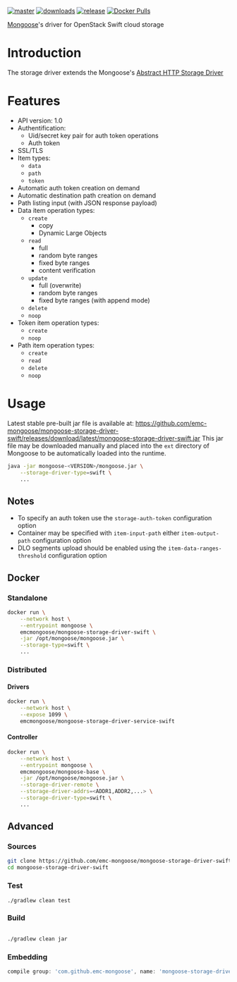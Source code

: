 [![master](https://img.shields.io/travis/emc-mongoose/mongoose-storage-driver-swift/master.svg)](https://travis-ci.org/emc-mongoose/mongoose-storage-driver-swift)
[![downloads](https://img.shields.io/github/downloads/emc-mongoose/mongoose-storage-driver-swift/total.svg)](https://github.com/emc-mongoose/mongoose-storage-driver-swift/releases)
[![release](https://img.shields.io/github/release/emc-mongoose/mongoose-storage-driver-swift.svg)]()
[![Docker Pulls](https://img.shields.io/docker/pulls/emcmongoose/mongoose-storage-driver-swift.svg)](https://hub.docker.com/r/emcmongoose/mongoose-storage-driver-swift/)

[Mongoose](https://github.com/emc-mongoose/mongoose-base)'s driver for
OpenStack Swift cloud storage

# Introduction

The storage driver extends the Mongoose's [Abstract HTTP Storage Driver](https://github.com/emc-mongoose/mongoose-base/wiki/v3.6-Extensions#231-http-storage-driver)

# Features

* API version: 1.0
* Authentification:
    * Uid/secret key pair for auth token operations
    * Auth token
* SSL/TLS
* Item types:
    * `data`
    * `path`
    * `token`
* Automatic auth token creation on demand
* Automatic destination path creation on demand
* Path listing input (with JSON response payload)
* Data item operation types:
    * `create`
        * copy
        * Dynamic Large Objects
    * `read`
        * full
        * random byte ranges
        * fixed byte ranges
        * content verification
    * `update`
        * full (overwrite)
        * random byte ranges
        * fixed byte ranges (with append mode)
    * `delete`
    * `noop`
* Token item operation types:
    * `create`
    * `noop`
* Path item operation types:
    * `create`
    * `read`
    * `delete`
    * `noop`

# Usage

Latest stable pre-built jar file is available at:
https://github.com/emc-mongoose/mongoose-storage-driver-swift/releases/download/latest/mongoose-storage-driver-swift.jar
This jar file may be downloaded manually and placed into the `ext`
directory of Mongoose to be automatically loaded into the runtime.

```bash
java -jar mongoose-<VERSION>/mongoose.jar \
    --storage-driver-type=swift \
    ...
```

## Notes

* To specify an auth token use the `storage-auth-token` configuration option
* Container may be specified with `item-input-path` either `item-output-path` configuration option
* DLO segments upload should be enabled using the `item-data-ranges-threshold` configuration option

## Docker

### Standalone

```bash
docker run \
    --network host \
    --entrypoint mongoose \
    emcmongoose/mongoose-storage-driver-swift \
    -jar /opt/mongoose/mongoose.jar \
    --storage-type=swift \
    ...
```

### Distributed

#### Drivers

```bash
docker run \
    --network host \
    --expose 1099 \
    emcmongoose/mongoose-storage-driver-service-swift
```

#### Controller

```bash
docker run \
    --network host \
    --entrypoint mongoose \
    emcmongoose/mongoose-base \
    -jar /opt/mongoose/mongoose.jar \
    --storage-driver-remote \
    --storage-driver-addrs=<ADDR1,ADDR2,...> \
    --storage-driver-type=swift \
    ...
```

## Advanced

### Sources

```bash
git clone https://github.com/emc-mongoose/mongoose-storage-driver-swift.git
cd mongoose-storage-driver-swift
```

### Test

```
./gradlew clean test
```

### Build

```bash

./gradlew clean jar
```

### Embedding

```groovy
compile group: 'com.github.emc-mongoose', name: 'mongoose-storage-driver-swift', version: '<VERSION>'
```

